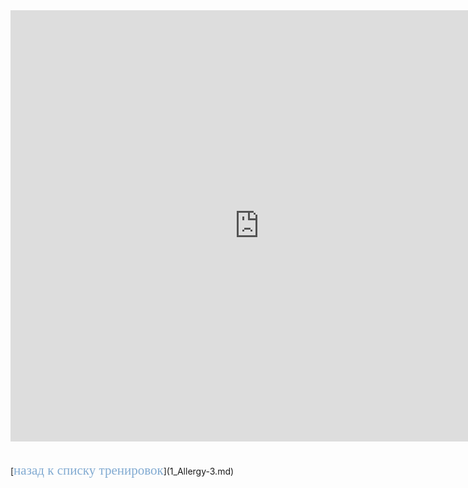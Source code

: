 <iframe allow="fullscreen; autoplay;" allowfullscreen width="795" height="690" frameborder="0" src="https://www.educaplay.com/game/22325979-1_allergy_3_3.html"></iframe>
<br>
<br>
<br>
[<span style="color: #81AAD1; font-family: Corbel Light;font-size: 150%">назад к списку тренировок</span>](1_Allergy-3.md)
